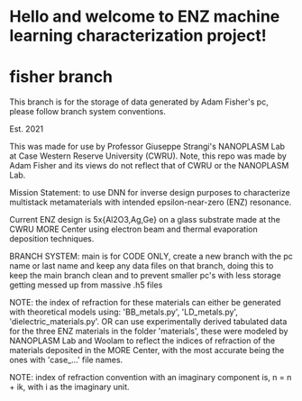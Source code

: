 # Hello and welcome to ENZ machine learning characterization project!

# fisher branch

This branch is for the storage of data generated by Adam Fisher's pc, please follow branch system conventions.

Est. 2021

This was made for use by Professor Giuseppe Strangi's NANOPLASM Lab at Case Western Reserve University (CWRU). Note, this repo was made by Adam Fisher and its views do not reflect that of CWRU or the NANOPLASM Lab.

Mission Statement: to use DNN for inverse design purposes to characterize multistack metamaterials with intended epsilon-near-zero (ENZ) resonance.

Current ENZ design is 5x{Al2O3,Ag,Ge} on a glass substrate made at the CWRU MORE Center using electron beam and thermal evaporation deposition techniques. 

BRANCH SYSTEM: main is for CODE ONLY, create a new branch with the pc name or last name and keep any data files on that branch, doing this to keep the main branch clean and to prevent smaller pc's with less storage getting messed up from massive .h5 files

NOTE: the index of refraction for these materials can either be generated with theoretical models using: 'BB_metals.py', 'LD_metals.py', 'dielectric_materials.py'. OR can use experimentally derived tabulated data for the three ENZ materials in the folder 'materials', these were modeled by NANOPLASM Lab and Woolam to reflect the indices of refraction of the materials deposited in the MORE Center, with the most accurate being the ones with 'case_...' file names. 

NOTE: index of refraction convention with an imaginary component is, n = n + ik, with i as the imaginary unit.